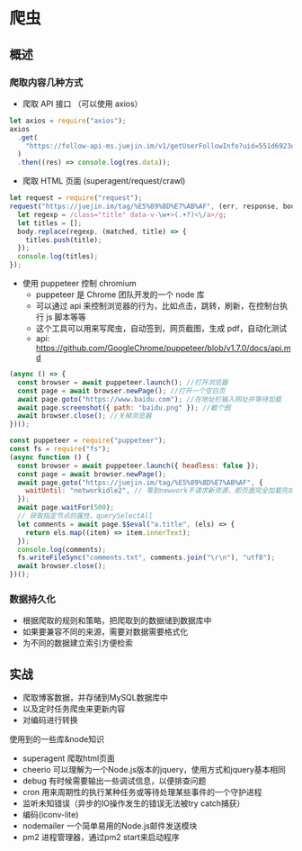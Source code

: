 # 爬虫

## 概述

### 爬取内容几种方式

- 爬取 API 接口 （可以使用 axios）

```js
let axios = require("axios");
axios
  .get(
    "https://follow-api-ms.juejin.im/v1/getUserFollowInfo?uid=551d6923e4b0cd5b623f54da&src=web"
  )
  .then((res) => console.log(res.data));
```

- 爬取 HTML 页面 (superagent/request/crawl)

```js
let request = require("request");
request("https://juejin.im/tag/%E5%89%8D%E7%AB%AF", (err, response, body) => {
  let regexp = /class="title" data-v-\w+>(.+?)<\/a>/g;
  let titles = [];
  body.replace(regexp, (matched, title) => {
    titles.push(title);
  });
  console.log(titles);
});
```

- 使用 puppeteer 控制 chromium
  - puppeteer 是 Chrome 团队开发的一个 node 库
  - 可以通过 api 来控制浏览器的行为，比如点击，跳转，刷新，在控制台执行 js 脚本等等
  - 这个工具可以用来写爬虫，自动签到，网页截图，生成 pdf，自动化测试
  - api: https://github.com/GoogleChrome/puppeteer/blob/v1.7.0/docs/api.md

```js
(async () => {
  const browser = await puppeteer.launch(); //打开浏览器
  const page = await browser.newPage(); //打开一个空白页
  await page.goto("https://www.baidu.com"); //在地址栏输入网址并等待加载
  await page.screenshot({ path: "baidu.png" }); //截个图
  await browser.close(); //关掉浏览器
})();
```

```js
const puppeteer = require("puppeteer");
const fs = require("fs");
(async function () {
  const browser = await puppeteer.launch({ headless: false });
  const page = await browser.newPage();
  await page.goto("https://juejin.im/tag/%E5%89%8D%E7%AB%AF", {
    waitUntil: "networkidle2", // 等到newwork不请求新资源，即页面完全加载完成
  });
  await page.waitFor(500);
  // 获取指定节点的属性，querySelectAll
  let comments = await page.$$eval("a.title", (els) => {
    return els.map((item) => item.innerText);
  });
  console.log(comments);
  fs.writeFileSync("comments.txt", comments.join("\r\n"), "utf8");
  await browser.close();
})();
```


### 数据持久化
- 根据爬取的规则和策略，把爬取到的数据储到数据库中
- 如果要兼容不同的来源，需要对数据需要格式化
- 为不同的数据建立索引方便检索


## 实战
- 爬取博客数据，并存储到MySQL数据库中
- 以及定时任务爬虫来更新内容
- 对编码进行转换

使用到的一些库&node知识

- superagent 爬取html页面
- cheerio 可以理解为一个Node.js版本的jquery，使用方式和jquery基本相同
- debug 有时候需要输出一些调试信息，以便排查问题
- cron 用来周期性的执行某种任务或等待处理某些事件的一个守护进程
- 监听未知错误（异步的IO操作发生的错误无法被try catch捕获）
- 编码(iconv-lite) 
- nodemailer 一个简单易用的Node.js邮件发送模块
- pm2 进程管理器，通过pm2 start来启动程序